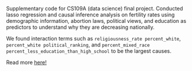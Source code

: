 Supplementary code for CS109A (data science) final project. Conducted lasso regression and causal inference analysis on fertility rates using demographic information, abortion laws, political views, and education as predictors to understand why they are decreasing nationally. 

We found interaction terms such as `religiousness_rate percent_white`, `percent_white political_ranking`, and `percent_mixed_race percent_less_education_than_high_school` to be the largest causes. 

Read more [here!](https://bit.ly/fertility-rates)
